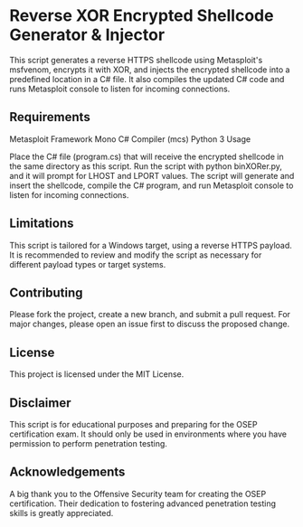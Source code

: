 # Reverse XOR Encrypted Shellcode Generator & Injector

This script generates a reverse HTTPS shellcode using Metasploit's msfvenom, encrypts it with XOR, and injects the encrypted shellcode into a predefined location in a C# file. It also compiles the updated C# code and runs Metasploit console to listen for incoming connections.

## Requirements

Metasploit Framework
Mono C# Compiler (mcs)
Python 3
Usage

Place the C# file (program.cs) that will receive the encrypted shellcode in the same directory as this script.
Run the script with python binXORer.py, and it will prompt for LHOST and LPORT values.
The script will generate and insert the shellcode, compile the C# program, and run Metasploit console to listen for incoming connections.
## Limitations

This script is tailored for a Windows target, using a reverse HTTPS payload.
It is recommended to review and modify the script as necessary for different payload types or target systems.
## Contributing

Please fork the project, create a new branch, and submit a pull request. For major changes, please open an issue first to discuss the proposed change.

## License

This project is licensed under the MIT License.

## Disclaimer

This script is for educational purposes and preparing for the OSEP certification exam. It should only be used in environments where you have permission to perform penetration testing.

## Acknowledgements

A big thank you to the Offensive Security team for creating the OSEP certification. Their dedication to fostering advanced penetration testing skills is greatly appreciated.
